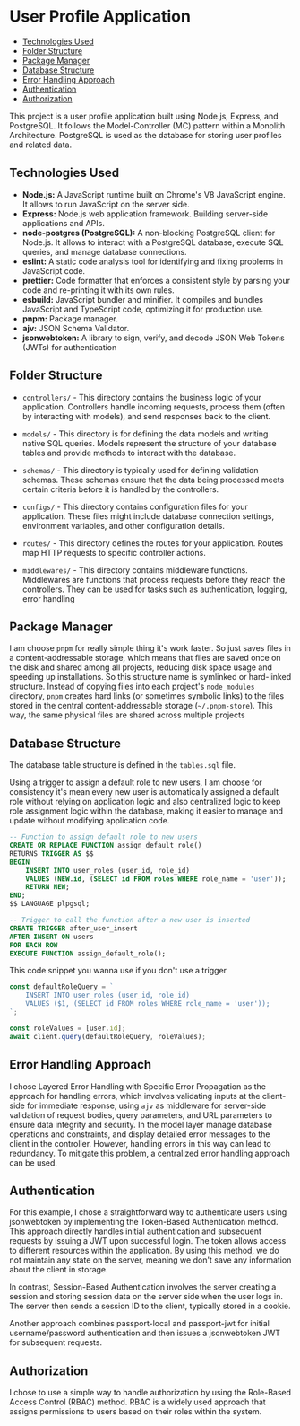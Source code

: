 # User Profile Application

- [Technologies Used](#technologies-used)
- [Folder Structure](#folder-structure)
- [Package Manager](#package-manager)
- [Database Structure](#database-structure)
- [Error Handling Approach](#error-handling-approach)
- [Authentication](#authentication)
- [Authorization](#authorization)

This project is a user profile application built using Node.js, Express, and PostgreSQL. It follows the Model-Controller (MC) pattern within a Monolith Architecture. PostgreSQL is used as the database for storing user profiles and related data.

## Technologies Used

- **Node.js:** A JavaScript runtime built on Chrome's V8 JavaScript engine. It allows to run JavaScript on the server side.
- **Express:** Node.js web application framework. Building server-side applications and APIs.
- **node-postgres (PostgreSQL):** A non-blocking PostgreSQL client for Node.js. It allows to interact with a PostgreSQL database, execute SQL queries, and manage database connections.
- **eslint:** A static code analysis tool for identifying and fixing problems in JavaScript code.
- **prettier:** Code formatter that enforces a consistent style by parsing your code and re-printing it with its own rules.
- **esbuild:** JavaScript bundler and minifier. It compiles and bundles JavaScript and TypeScript code, optimizing it for production use.
- **pnpm:** Package manager.
- **ajv:** JSON Schema Validator.
- **jsonwebtoken:** A library to sign, verify, and decode JSON Web Tokens (JWTs) for authentication

## Folder Structure

- `controllers/` - This directory contains the business logic of your application. Controllers handle incoming requests, process them (often by interacting with models), and send responses back to the client.

- `models/` - This directory is for defining the data models and writing native SQL queries. Models represent the structure of your database tables and provide methods to interact with the database.

- `schemas/` - This directory is typically used for defining validation schemas. These schemas ensure that the data being processed meets certain criteria before it is handled by the controllers.

- `configs/` - This directory contains configuration files for your application. These files might include database connection settings, environment variables, and other configuration details.

- `routes/` - This directory defines the routes for your application. Routes map HTTP requests to specific controller actions.

- `middlewares/` - This directory contains middleware functions. Middlewares are functions that process requests before they reach the controllers. They can be used for tasks such as authentication, logging, error handling

## Package Manager

I am choose `pnpm` for really simple thing it's work faster. So just saves files in a content-addressable storage, which means that files are saved once on the disk and shared among all projects, reducing disk space usage and speeding up installations. So this structure name is symlinked or hard-linked structure. Instead of copying files into each project's `node_modules` directory, `pnpm` creates hard links (or sometimes symbolic links) to the files stored in the central content-addressable storage (`~/.pnpm-store`). This way, the same physical files are shared across multiple projects

## Database Structure

The database table structure is defined in the `tables.sql` file.

Using a trigger to assign a default role to new users, I am choose for consistency it's mean every new user is automatically assigned a default role without relying on application logic and also centralized logic to keep role assignment logic within the database, making it easier to manage and update without modifying application code.

```sql
-- Function to assign default role to new users
CREATE OR REPLACE FUNCTION assign_default_role()
RETURNS TRIGGER AS $$
BEGIN
    INSERT INTO user_roles (user_id, role_id)
    VALUES (NEW.id, (SELECT id FROM roles WHERE role_name = 'user'));
    RETURN NEW;
END;
$$ LANGUAGE plpgsql;

-- Trigger to call the function after a new user is inserted
CREATE TRIGGER after_user_insert
AFTER INSERT ON users
FOR EACH ROW
EXECUTE FUNCTION assign_default_role();
```

This code snippet you wanna use if you don't use a trigger

```javascript
const defaultRoleQuery = `
    INSERT INTO user_roles (user_id, role_id)
    VALUES ($1, (SELECT id FROM roles WHERE role_name = 'user'));
`;

const roleValues = [user.id];
await client.query(defaultRoleQuery, roleValues);
```

## Error Handling Approach

I chose Layered Error Handling with Specific Error Propagation as the approach for handling errors, which involves validating inputs at the client-side for immediate response, using `ajv` as middleware for server-side validation of request bodies, query parameters, and URL parameters to ensure data integrity and security. In the model layer manage database operations and constraints, and display detailed error messages to the client in the controller. However, handling errors in this way can lead to redundancy. To mitigate this problem, a centralized error handling approach can be used.

## Authentication

For this example, I chose a straightforward way to authenticate users using jsonwebtoken by implementing the Token-Based Authentication method. This approach directly handles initial authentication and subsequent requests by issuing a JWT upon successful login. The token allows access to different resources within the application. By using this method, we do not maintain any state on the server, meaning we don't save any information about the client in storage.

In contrast, Session-Based Authentication involves the server creating a session and storing session data on the server side when the user logs in. The server then sends a session ID to the client, typically stored in a cookie.

Another approach combines passport-local and passport-jwt for initial username/password authentication and then issues a jsonwebtoken JWT for subsequent requests.

## Authorization

I chose to use a simple way to handle authorization by using the Role-Based Access Control (RBAC) method. RBAC is a widely used approach that assigns permissions to users based on their roles within the system.
